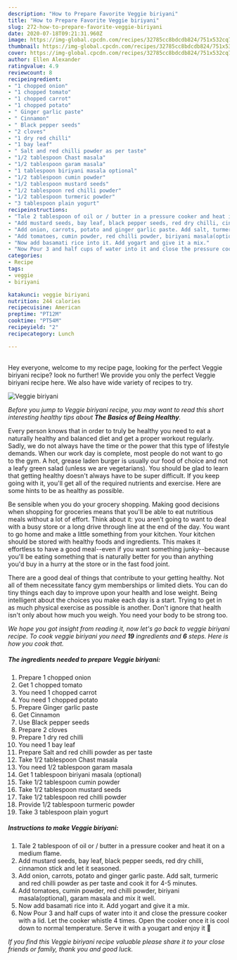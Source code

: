 ```yaml
---
description: "How to Prepare Favorite Veggie biriyani"
title: "How to Prepare Favorite Veggie biriyani"
slug: 272-how-to-prepare-favorite-veggie-biriyani
date: 2020-07-18T09:21:31.960Z
image: https://img-global.cpcdn.com/recipes/32785cc8bdcdb824/751x532cq70/veggie-biriyani-recipe-main-photo.jpg
thumbnail: https://img-global.cpcdn.com/recipes/32785cc8bdcdb824/751x532cq70/veggie-biriyani-recipe-main-photo.jpg
cover: https://img-global.cpcdn.com/recipes/32785cc8bdcdb824/751x532cq70/veggie-biriyani-recipe-main-photo.jpg
author: Ellen Alexander
ratingvalue: 4.9
reviewcount: 8
recipeingredient:
- "1 chopped onion"
- "1 chopped tomato"
- "1 chopped carrot"
- "1 chopped potato"
- " Ginger garlic paste"
- " Cinnamon"
- " Black pepper seeds"
- "2 cloves"
- "1 dry red chilli"
- "1 bay leaf"
- " Salt and red chilli powder as per taste"
- "1/2 tablespoon Chast masala"
- "1/2 tablespoon garam masala"
- "1 tablespoon biriyani masala optional"
- "1/2 tablespoon cumin powder"
- "1/2 tablespoon mustard seeds"
- "1/2 tablespoon red chilli powder"
- "1/2 tablespoon turmeric powder"
- "3 tablespoon plain yogurt"
recipeinstructions:
- "Tale 2 tablespoon of oil or / butter in a pressure cooker and heat it on a medium flame."
- "Add mustard seeds, bay leaf, black pepper seeds, red dry chilli, cinnamon stick and let it seasoned."
- "Add onion, carrots, potato and ginger garlic paste. Add salt, turmeric and red chilli powder as per taste and cook it for 4-5 minutes."
- "Add tomatoes, cumin powder, red chilli powder, biriyani masala(optional), garam masala and mix it well."
- "Now add basamati rice into it. Add yogart and give it a mix."
- "Now Pour 3 and half cups of water into it and close the pressure cooker with a lid. Let the cooker whistle 4 times. Open the cooker once it is cool down to normal temperature. Serve it with a yougart and enjoy it 🙂"
categories:
- Recipe
tags:
- veggie
- biriyani

katakunci: veggie biriyani 
nutrition: 244 calories
recipecuisine: American
preptime: "PT12M"
cooktime: "PT54M"
recipeyield: "2"
recipecategory: Lunch

---
```

<br>
Hey everyone, welcome to my recipe page, looking for the perfect Veggie biriyani recipe? look no further! We provide you only the perfect Veggie biriyani recipe here. We also have wide variety of recipes to try.
<br>


![Veggie biriyani](https://img-global.cpcdn.com/recipes/32785cc8bdcdb824/751x532cq70/veggie-biriyani-recipe-main-photo.jpg)

<i>Before you jump to Veggie biriyani recipe, you may want to read this short interesting healthy tips about <strong>The Basics of Being Healthy</strong>.</i>

Every person knows that in order to truly be healthy you need to eat a naturally healthy and balanced diet and get a proper workout regularly. Sadly, we do not always have the time or the power that this type of lifestyle demands. When our work day is complete, most people do not want to go to the gym. A hot, grease laden burger is usually our food of choice and not a leafy green salad (unless we are vegetarians). You should be glad to learn that getting healthy doesn't always have to be super difficult. If you keep going with it, you'll get all of the required nutrients and exercise. Here are some hints to be as healthy as possible.

Be sensible when you do your grocery shopping. Making good decisions when shopping for groceries means that you'll be able to eat nutritious meals without a lot of effort. Think about it: you aren’t going to want to deal with a busy store or a long drive through line at the end of the day. You want to go home and make a little something from your kitchen. Your kitchen should be stored with healthy foods and ingredients. This makes it effortless to have a good meal--even if you want something junky--because you'll be eating something that is naturally better for you than anything you'd buy in a hurry at the store or in the fast food joint.

There are a good deal of things that contribute to your getting healthy. Not all of them necessitate fancy gym memberships or limited diets. You can do tiny things each day to improve upon your health and lose weight. Being intelligent about the choices you make each day is a start. Trying to get in as much physical exercise as possible is another. Don't ignore that health isn't only about how much you weigh. You need your body to be strong too. 


<i>We hope you got insight from reading it, now let's go back to veggie biriyani recipe. To cook veggie biriyani you need <strong>19</strong> ingredients and <strong>6</strong> steps. Here is how you cook that.
</i>

##### The ingredients needed to prepare Veggie biriyani:

1. Prepare 1 chopped onion
1. Get 1 chopped tomato
1. You need 1 chopped carrot
1. You need 1 chopped potato
1. Prepare  Ginger garlic paste
1. Get  Cinnamon
1. Use  Black pepper seeds
1. Prepare 2 cloves
1. Prepare 1 dry red chilli
1. You need 1 bay leaf
1. Prepare  Salt and red chilli powder as per taste
1. Take 1/2 tablespoon Chast masala
1. You need 1/2 tablespoon garam masala
1. Get 1 tablespoon biriyani masala (optional)
1. Take 1/2 tablespoon cumin powder
1. Take 1/2 tablespoon mustard seeds
1. Take 1/2 tablespoon red chilli powder
1. Provide 1/2 tablespoon turmeric powder
1. Take 3 tablespoon plain yogurt


##### Instructions to make Veggie biriyani:

1. Tale 2 tablespoon of oil or / butter in a pressure cooker and heat it on a medium flame.
1. Add mustard seeds, bay leaf, black pepper seeds, red dry chilli, cinnamon stick and let it seasoned.
1. Add onion, carrots, potato and ginger garlic paste. Add salt, turmeric and red chilli powder as per taste and cook it for 4-5 minutes.
1. Add tomatoes, cumin powder, red chilli powder, biriyani masala(optional), garam masala and mix it well.
1. Now add basamati rice into it. Add yogart and give it a mix.
1. Now Pour 3 and half cups of water into it and close the pressure cooker with a lid. Let the cooker whistle 4 times. Open the cooker once it is cool down to normal temperature. Serve it with a yougart and enjoy it 🙂


<i>If you find this Veggie biriyani recipe valuable please share it to your close friends or family, thank you and good luck.</i>
